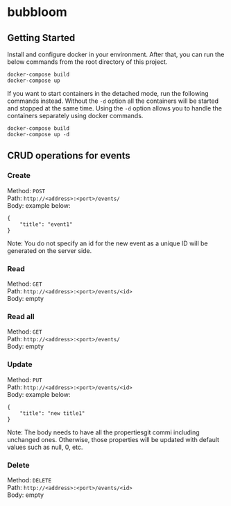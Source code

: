 # bubbloom

## Getting Started
Install and configure docker in your environment. After that, you can run the below commands from the root directory of this project.

```
docker-compose build
docker-compose up
```
If you want to start containers in the detached mode, run the following commands instead.
Without the `-d` option all the containers will be started and stopped at the same time.
Using the `-d` option allows you to handle the containers separately using docker commands.

```
docker-compose build
docker-compose up -d
```

## CRUD operations for events
### Create
Method: `POST`  
Path: `http://<address>:<port>/events/`  
Body: example below:
```
{
    "title": "event1"
}
```
Note: You do not specify an id for the new event as a unique ID will be generated on the server side.


### Read
Method: `GET`  
Path: `http://<address>:<port>/events/<id>`  
Body: empty

### Read all
Method: `GET`  
Path: `http://<address>:<port>/events/`  
Body: empty

### Update
Method: `PUT`  
Path: `http://<address>:<port>/events/<id>`  
Body: example below:
```
{
    "title": "new title1"
}
```

Note: The body needs to have all the propertiesgit commi including unchanged ones.
Otherwise, those properties will be updated with default values such as null, 0, etc.

### Delete
Method: `DELETE`  
Path: `http://<address>:<port>/events/<id>`  
Body: empty